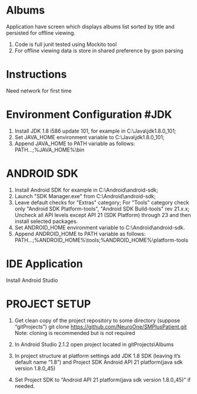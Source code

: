 # Albums
Application have screen which displays albums list sorted by title and persisted for offline viewing.
1. Code is full junit tested using Mockito tool 
2. For offline viewing data is store in shared preference by gson parsing

# Instructions
Need network for first time

# Environment Configuration #JDK
1. Install JDK 1.8 i586 update 101, for example in C:\Java\jdk1.8.0_101;
2. Set JAVA_HOME environment variable to C:\Java\jdk1.8.0_101;
3. Append JAVA_HOME to PATH variable as follows: PATH...;%JAVA_HOME%\bin

# ANDROID SDK
1. Install Android SDK for example in C:\Android\android-sdk;
2. Launch "SDK Manager.exe" from C:\Android\android-sdk;
3. Leave default checks for "Extras" category; For "Tools" category check only "Android SDK Platform-tools", "Android SDK Build-tools" rev 21.x.x; Uncheck all API levels except API 21 (SDK Platform) through 23 and then install selected packages.
4. Set ANDROID_HOME environment variable to C:\Android\android-sdk.
5. Append ANDROID_HOME to PATH variable as follows: PATH...;%ANDROID_HOME%\tools\;%ANDROID_HOME%\platform-tools

# IDE Application
Install Android Studio

# PROJECT SETUP
1. Get clean copy of the project repository to some directory (suppose “gitProjects”)
git clone https://github.com/NeuroOne/SMPlusPatient.git
Note: cloning is recommended but is not required

2. In Android Studio 2.1.2 open project located in gitProjects\Albums
3. In project structure at platform settings add JDK 1.8 SDK (leaving it’s default name “1.8”) and Project SDK Android API 21 platform(java sdk version 1.8.0_45)
4. Set Project SDK to “Android API 21 platform(java sdk version 1.8.0_45)” if needed.
